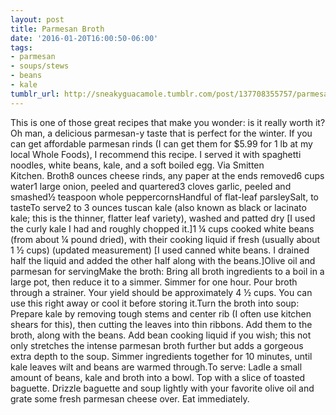 ```yaml
---
layout: post
title: Parmesan Broth
date: '2016-01-20T16:00:50-06:00'
tags:
- parmesan
- soups/stews
- beans
- kale
tumblr_url: http://sneakyguacamole.tumblr.com/post/137708355757/parmesan-broth
---
```

This is one of those great recipes that make you wonder: is it really worth it? Oh man, a delicious parmesan-y taste that is perfect for the winter. If you can get affordable parmesan rinds (I can get them for $5.99 for 1 lb at my local Whole Foods), I recommend this recipe. I served it with spaghetti noodles, white beans, kale, and a soft boiled egg. Via Smitten Kitchen. Broth8 ounces cheese rinds, any paper at the ends removed6 cups water1 large onion, peeled and quartered3 cloves garlic, peeled and smashed½ teaspoon whole peppercornsHandful of flat-leaf parsleySalt, to tasteTo serve2 to 3 ounces tuscan kale (also known as black or lacinato kale; this is the thinner, flatter leaf variety), washed and patted dry [I used the curly kale I had and roughly chopped it.]1 ¼ cups cooked white beans (from about ¼ pound dried), with their cooking liquid if fresh (usually about 1 ½ cups) (updated measurement) [I used canned white beans. I drained half the liquid and added the other half along with the beans.]Olive oil and parmesan for servingMake the broth: Bring all broth ingredients to a boil in a large pot, then reduce it to a simmer. Simmer for one hour. Pour broth through a strainer. Your yield should be approximately 4 ½ cups. You can use this right away or cool it before storing it.Turn the broth into soup: Prepare kale by removing tough stems and center rib (I often use kitchen shears for this), then cutting the leaves into thin ribbons. Add them to the broth, along with the beans. Add bean cooking liquid if you wish; this not only stretches the intense parmesan broth further but adds a gorgeous extra depth to the soup. Simmer ingredients together for 10 minutes, until kale leaves wilt and beans are warmed through.To serve: Ladle a small amount of beans, kale and broth into a bowl. Top with a slice of toasted baguette. Drizzle baguette and soup lightly with your favorite olive oil and grate some fresh parmesan cheese over. Eat immediately.
